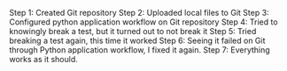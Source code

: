 Step 1: Created Git repository
Step 2: Uploaded local files to Git
Step 3: Configured python application workflow on Git repository
Step 4: Tried to knowingly break a test, but it turned out to not break it
Step 5: Tried breaking a test again, this time it worked
Step 6: Seeing it failed on Git through Python application workflow, I fixed it again.
Step 7: Everything works as it should.